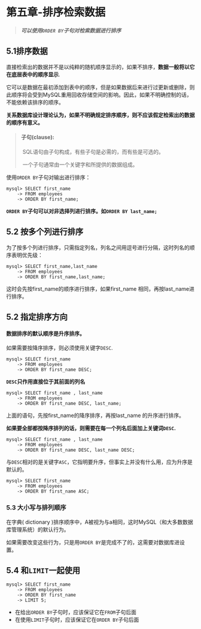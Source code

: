 # 第五章-排序检索数据

>  ##### 可以使用`ORDER BY`子句对检索数据进行排序

## 5.1排序数据

直接检索出的数据并不是以纯粹的随机顺序显示的，如果不排序，**数据一般将以它在底层表中的顺序显示**.

它可以是数据在最初添加到表中的顺序，但是如果数据后来进行过更新或删除，则此顺序将会受到MySQL重用回收存储空间的影响。因此，如果不明确控制的话，不能依赖该排序的顺序。

**关系数据库设计理论认为，如果不明确规定排序顺序，则不应该假定检索出的数据的顺序有意义。**

> #### 子句(clause):
>
> ​	SQL语句由子句构成，有些子句是必需的，而有些是可选的。
>
> ​	一个子句通常由一个关键字和所提供的数据组成。

使用`ORDER BY`子句对输出进行排序：

```mysql
mysql> SELECT first_name
    -> FROM employees
    -> ORDER BY first_name;
```

**`ORDER BY`子句可以对非选择列进行排序。如`ORDER BY last_name;`**

## 5.2 按多个列进行排序

为了按多个列进行排序，只需指定列名，列名之间用逗号进行分隔，这时列名的顺序表明优先级：

```mysql
mysql> SELECT first_name,last_name
    -> FROM employees
    -> ORDER BY first_name,last_name;

```

这时会先按first_name的顺序进行排序，如果first_name 相同，再按last_name进行排序。

## 5.2 指定排序方向

#### 数据排序的默认顺序是**升序排序**。

如果需要按降序排序，则必须使用关键字`DESC`.

```mysql
mysql> SELECT first_name
    -> FROM employees
    -> ORDER BY first_name DESC;

```

**`DESC`只作用直接位于其前面的列名**

```mysql
mysql> SELECT first_name , last_name
    -> FROM employees
    -> ORDER BY first_name DESC, last_name;
```

上面的语句，先按first_name的降序排序，再按last_name 的升序进行排序。

**如果要全部都按降序排列的话，则需要在每一个列名后面加上关键词`DESC`.**

```mysql
mysql> SELECT first_name , last_name
    -> FROM employees
    -> ORDER BY first_name DESC, last_name DESC;
```

与`DESC`相对的是关键字`ASC`，它指明要升序，但事实上并没有什么用，应为升序是默认的。

```mysql
mysql> SELECT first_name
    -> FROM employees
    -> ORDER BY first_name ASC;

```

### 5.3 大小写与排列顺序

在字典( dictionary )排序顺序中，A被视为与a相同，这时MySQL（和大多数数据库管理系统）的默认行为。

如果需要改变这些行为，只是用`ORDER BY`是完成不了的，这需要对数据库进设置。

## 5.4 和`LIMIT`一起使用

```mysql
mysql> SELECT first_name
    -> FROM employees
    -> ORDER BY first_name
    -> LIMIT 5;

```

- 在给出`ORDER BY`子句时，应该保证它在`FROM`子句后面
- 在使用`LIMIT`子句时，应该保证它在`ORDER BY`子句后面

